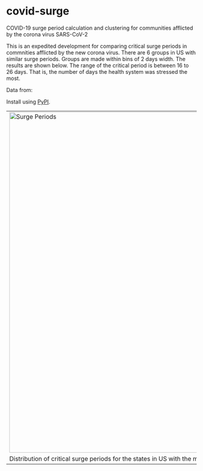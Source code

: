 # covid-surge
COVID-19 surge period calculation and clustering for communities afflicted by the corona virus SARS-CoV-2

This is an expedited development for comparing critical surge periods in commnities afflicted by the new corona virus.
There are 6 groups in US with similar surge periods. Groups are made within bins of 2 days width. The results are shown below. The range of the critical period is between 16 to 26 days. That is, the number of days the health system was stressed the most.

Data from: 


Install using [PyPI](https://pypi.org/project/covid-surge/).


|   |
|:---|
|<img  width="900" src="https://raw.githubusercontent.com/dpploy/covid-surge/master/readme/covid_group_surge_periods.png" title="Surge Periods"> |
| Distribution of critical surge periods for the states in US with the most evolved epidemic. |
